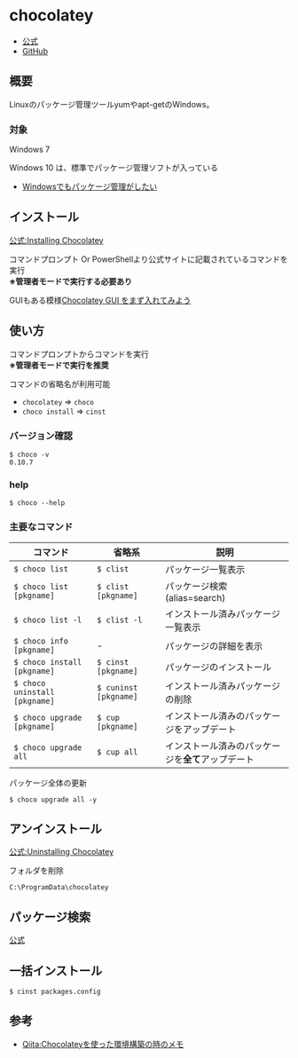 # chocolatey

- [公式](https://chocolatey.org/)
- [GitHub](https://github.com/chocolatey/chocolatey)

## 概要

Linuxのパッケージ管理ツールyumやapt-getのWindows。

### 対象

Windows 7

Windows 10 は、標準でパッケージ管理ソフトが入っている

- [Windowsでもパッケージ管理がしたい](http://dev.classmethod.jp/server-side/os/windows-packagemanagement/)

## インストール

[公式:Installing Chocolatey](https://chocolatey.org/install#installing-chocolatey)

コマンドプロンプト Or PowerShellより公式サイトに記載されているコマンドを実行  
**※管理者モードで実行する必要あり**

GUIもある模様[Chocolatey GUI をまず入れてみよう](http://hayashikejinan.com/windows/1145/)

## 使い方

コマンドプロンプトからコマンドを実行  
**※管理者モードで実行を推奨**

コマンドの省略名が利用可能
- `chocolatey` ⇒ `choco`
- `choco install` ⇒ `cinst`

### バージョン確認
```
$ choco -v
0.10.7
```

### help
```
$ choco --help
```

### 主要なコマンド
|コマンド                     |省略系               |説明                                               |
|---------------------------- |---------------------|---------------------------------------------------|
|`$ choco list`               |`$ clist`            |パッケージ一覧表示                                 |
|`$ choco list [pkgname]`     |`$ clist [pkgname]`  |パッケージ検索(alias=search)                       |
|`$ choco list -l`            |`$ clist -l`         |インストール済みパッケージ一覧表示                 |
|`$ choco info [pkgname]`     |-                    |パッケージの詳細を表示                             |
|`$ choco install [pkgname]`  |`$ cinst [pkgname]`  |パッケージのインストール                           |
|`$ choco uninstall [pkgname]`|`$ cuninst [pkgname]`|インストール済みパッケージの削除                   |
|`$ choco upgrade [pkgname]`  |`$ cup [pkgname]`    |インストール済みのパッケージをアップデート         |
|`$ choco upgrade all`        |`$ cup all`          |インストール済みのパッケージを**全て**アップデート |

パッケージ全体の更新
```
$ choco upgrade all -y
```

## アンインストール

[公式:Uninstalling Chocolatey](https://chocolatey.org/docs/uninstallation)

フォルダを削除
```
C:\ProgramData\chocolatey
```

## パッケージ検索

[公式](https://chocolatey.org/packages)

## 一括インストール

```
$ cinst packages.config
```
<script src="https://gist.github.com/kgfnk/a2c24db8891dae7d11a1a629ca9f75ca.js"></script>

## 参考

- [Qiita:Chocolateyを使った環境構築の時のメモ](http://qiita.com/konta220/items/95b40b4647a737cb51aa)
